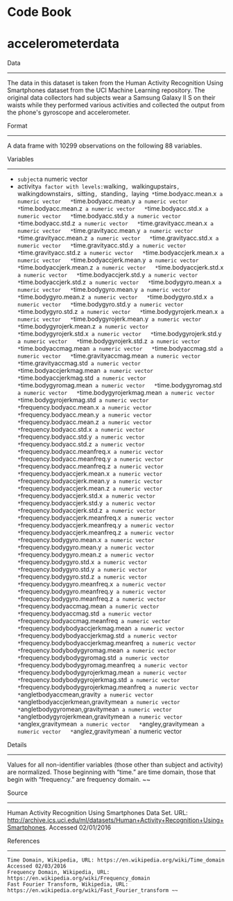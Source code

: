 Code Book
==========

accelerometerdata
==================


Data
____
 The data in this dataset is taken from the Human Activity Recognition Using Smartphones dataset from the UCI Machine Learning repository.  The original data collectors had subjects wear a Samsung Galaxy II S on their waists while they performed various activities and collected the output from the phone's gyroscope and accelerometer.
  
    
Format
_______
  A data frame with 10299 observations on the following 88 variables.
  
    
Variables
_________
* `subject`a numeric vector
* activity` a factor with levels: `walking`, `walkingupstairs`, `walkingdownstairs`, `sitting`, `standing`, `laying`
*`time.bodyacc.mean.x` a numeric vector  
*`time.bodyacc.mean.y` a numeric vector  
*`time.bodyacc.mean.z` a numeric vector  
*`time.bodyacc.std.x` a numeric vector  
*`time.bodyacc.std.y` a numeric vector  
*`time.bodyacc.std.z` a numeric vector  
*`time.gravityacc.mean.x` a numeric vector  
*`time.gravityacc.mean.y` a numeric vector  
*`time.gravityacc.mean.z` a numeric vector  
*`time.gravityacc.std.x` a numeric vector  
*`time.gravityacc.std.y` a numeric vector  
*`time.gravityacc.std.z` a numeric vector  
*`time.bodyaccjerk.mean.x` a numeric vector  
*`time.bodyaccjerk.mean.y` a numeric vector  
*`time.bodyaccjerk.mean.z` a numeric vector  
*`time.bodyaccjerk.std.x` a numeric vector  
*`time.bodyaccjerk.std.y` a numeric vector  
*`time.bodyaccjerk.std.z` a numeric vector  
*`time.bodygyro.mean.x` a numeric vector  
*`time.bodygyro.mean.y` a numeric vector  
*`time.bodygyro.mean.z` a numeric vector  
*`time.bodygyro.std.x` a numeric vector  
*`time.bodygyro.std.y` a numeric vector  
*`time.bodygyro.std.z` a numeric vector  
*`time.bodygyrojerk.mean.x` a numeric vector  
*`time.bodygyrojerk.mean.y` a numeric vector  
*`time.bodygyrojerk.mean.z` a numeric vector  
*`time.bodygyrojerk.std.x` a numeric vector  
*`time.bodygyrojerk.std.y` a numeric vector  
*`time.bodygyrojerk.std.z` a numeric vector  
*`time.bodyaccmag.mean` a numeric vector  
*`time.bodyaccmag.std` a numeric vector  
*`time.gravityaccmag.mean` a numeric vector  
*`time.gravityaccmag.std` a numeric vector  
*`time.bodyaccjerkmag.mean` a numeric vector  
*`time.bodyaccjerkmag.std` a numeric vector  
*`time.bodygyromag.mean` a numeric vector  
*`time.bodygyromag.std` a numeric vector  
*`time.bodygyrojerkmag.mean` a numeric vector  
*`time.bodygyrojerkmag.std` a numeric vector  
*`frequency.bodyacc.mean.x` a numeric vector  
*`frequency.bodyacc.mean.y` a numeric vector  
*`frequency.bodyacc.mean.z` a numeric vector  
*`frequency.bodyacc.std.x` a numeric vector   
*`frequency.bodyacc.std.y` a numeric vector  
*`frequency.bodyacc.std.z` a numeric vector  
*`frequency.bodyacc.meanfreq.x` a numeric vector  
*`frequency.bodyacc.meanfreq.y` a numeric vector  
*`frequency.bodyacc.meanfreq.z` a numeric vector  
*`frequency.bodyaccjerk.mean.x` a numeric vector  
*`frequency.bodyaccjerk.mean.y` a numeric vector  
*`frequency.bodyaccjerk.mean.z` a numeric vector  
*`frequency.bodyaccjerk.std.x` a numeric vector  
*`frequency.bodyaccjerk.std.y` a numeric vector  
*`frequency.bodyaccjerk.std.z` a numeric vector  
*`frequency.bodyaccjerk.meanfreq.x` a numeric vector  
*`frequency.bodyaccjerk.meanfreq.y` a numeric vector  
*`frequency.bodyaccjerk.meanfreq.z` a numeric vector  
*`frequency.bodygyro.mean.x` a numeric vector  
*`frequency.bodygyro.mean.y` a numeric vector  
*`frequency.bodygyro.mean.z` a numeric vector  
*`frequency.bodygyro.std.x` a numeric vector  
*`frequency.bodygyro.std.y` a numeric vector  
*`frequency.bodygyro.std.z` a numeric vector  
*`frequency.bodygyro.meanfreq.x` a numeric vector  
*`frequency.bodygyro.meanfreq.y` a numeric vector  
*`frequency.bodygyro.meanfreq.z` a numeric vector  
*`frequency.bodyaccmag.mean` a numeric vector  
*`frequency.bodyaccmag.std` a numeric vector  
*`frequency.bodyaccmag.meanfreq` a numeric vector  
*`frequency.bodybodyaccjerkmag.mean` a numeric vector  
*`frequency.bodybodyaccjerkmag.std` a numeric vector  
*`frequency.bodybodyaccjerkmag.meanfreq` a numeric vector  
*`frequency.bodybodygyromag.mean` a numeric vector  
*`frequency.bodybodygyromag.std` a numeric vector  
*`frequency.bodybodygyromag.meanfreq` a numeric vector  
*`frequency.bodybodygyrojerkmag.mean` a numeric vector  
*`frequency.bodybodygyrojerkmag.std` a numeric vector  
*`frequency.bodybodygyrojerkmag.meanfreq` a numeric vector  
*`angletbodyaccmean,gravity` a numeric vector  
*`angletbodyaccjerkmean,gravitymean` a numeric vector  
*`angletbodygyromean,gravitymean` a numeric vector  
*`angletbodygyrojerkmean,gravitymean` a numeric vector  
*`anglex,gravitymean` a numeric vector  
*`angley,gravitymean` a numeric vector  
*`anglez,gravitymean` a numeric vector    
 
Details
________
Values for all non-identifier variables (those other than subject and activity) are normalized.  Those beginning with “time.” are time domain, those that begin with “frequency.” are frequency domain. ~~

Source
______
Human Activity Recognition Using Smartphones Data Set. URL: http://archive.ics.uci.edu/ml/datasets/Human+Activity+Recognition+Using+Smartphones. Accessed 02/01/2016

References
__________
    Time Domain, Wikipedia, URL: https://en.wikipedia.org/wiki/Time_domain Accessed 02/03/2016
	Frequency Domain, Wikipedia, URL: https://en.wikipedia.org/wiki/Frequency_domain
	Fast Fourier Transform, Wikipedia, URL: https://en.wikipedia.org/wiki/Fast_Fourier_transform ~~
